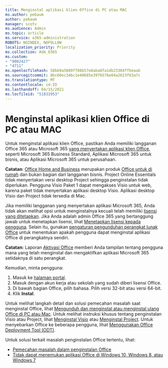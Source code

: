 ```yaml
---
title: Menginstal aplikasi klien Office di PC atau MAC
ms.author: pebaum
author: pebaum
manager: scotv
ms.audience: Admin
ms.topic: article
ms.service: o365-administration
ROBOTS: NOINDEX, NOFOLLOW
localization_priority: Priority
ms.collection: Adm_O365
ms.custom:
- "9002427"
- "4711"
ms.openlocfilehash: 58bb9a5089ff88b57e8aba8fa1db23304ffbeaab
ms.sourcegitcommit: 8bc60ec34bc1e40685e3976576e04a2623f63a7c
ms.translationtype: MT
ms.contentlocale: id-ID
ms.lasthandoff: 04/15/2021
ms.locfileid: "51831953"
---
```

# <a name="installing-office-client-apps-on-a-pc-or-mac"></a>Menginstal aplikasi klien Office di PC atau MAC

Untuk menginstal aplikasi klien Office, pastikan Anda memiliki langganan Office 365 atau Microsoft 365 [yang menyertakan aplikasi klien Office](https://support.office.com/article/office-for-home-and-office-for-business-plans-28cbc8cf-1332-4f04-9123-9b660abb629e), seperti Microsoft 365 Business Standard, Aplikasi Microsoft 365 untuk bisnis, atau Aplikasi Microsoft 365 untuk perusahaan.

**Catatan**: [Office Home and Business](https://support.microsoft.com/office/office-for-home-and-office-for-business-plans-28cbc8cf-1332-4f04-9123-9b660abb629e) merupakan produk [Office untuk di rumah](https://support.office.com/article/28cbc8cf-1332-4f04-9123-9b660abb629e?wt.mc_id=Alchemy_ClientDIA) dan bukan bagian dari langganan bisnis. Project Online Essentials tidak menyertakan versi desktop Project sehingga penginstalan tidak diperlukan. Pengguna Visio Paket 1 dapat mengakses Visio untuk web, karena paket tidak menyertakan aplikasi desktop Visio. Aplikasi desktop Visio dan Project tidak tersedia di Mac.

Jika memiliki langganan yang menyertakan aplikasi Microsoft 365, Anda tidak akan melihat opsi untuk menginstalnya kecuali telah memiliki [lisensi yang ditetapkan](https://support.office.com/article/what-office-365-business-product-or-license-do-i-have-f8ab5e25-bf3f-4a47-b264-174b1ee925fd?wt.mc_id=scl_installoffice_home). Jika Anda adalah admin Office 365 yang bertanggung jawab untuk menetapkan lisensi, lihat [Menetapkan lisensi kepada pengguna](https://support.office.com/article/assign-licenses-to-users-in-office-365-for-business-997596b5-4173-4627-b915-36abac6786dc?wt.mc_id=scl_installoffice_home). Selain itu, gunakan [pengaturan pengunduhan perangkat lunak Office](https://docs.microsoft.com/DeployOffice/manage-software-download-settings-office-365) untuk menentukan apakah pengguna dapat menginstal aplikasi Office di perangkatnya sendiri.

**Catatan:** Laporan [Aktivasi Office](https://docs.microsoft.com/microsoft-365/admin/activity-reports/microsoft-office-activations?view=o365-worldwide) memberi Anda tampilan tentang pengguna mana yang telah menginstal dan mengaktifkan aplikasi Microsoft 365 setidaknya di satu perangkat.

Kemudian, minta pengguna:

1. Masuk ke [halaman portal](https://portal.office.com/OLS/MySoftware.aspx).
2. Masuk dengan akun kerja atau sekolah yang sudah diberi lisensi Office. 
3. Di bawah bagian Office, pilih bahasa. Pilih versi 32-bit atau versi 64-bit.
4. Klik **Instal**.

Untuk melihat langkah detail dan solusi pemecahan masalah saat menginstal Office, lihat [Mengunduh dan menginstal atau menginstal ulang Office di PC atau Mac](https://support.office.com/article/4414eaaf-0478-48be-9c42-23adc4716658?wt.mc_id=Alchemy_ClientDIA). Untuk melihat instruksi khusus tentang penginstalan Visio atau Project, lihat [Menginstal Visio](https://support.office.com/article/f98f21e3-aa02-4827-9167-ddab5b025710) atau [Menginstal Project](https://support.office.com/article/7059249b-d9fe-4d61-ab96-5c5bf435f281). Untuk menyebarkan Office ke beberapa pengguna, lihat [Menggunakan Office Deployment Tool (ODT)](https://docs.microsoft.com/alchemyinsights/using-the-office-deployment-tool).

Untuk solusi terkait masalah penginstalan Office tertentu, lihat:
- [Pemecahan masalah dalam penginstalan Office](https://support.office.com/article/35ff2def-e0b2-4dac-9784-4cf212c1f6c2#BKMK_ErrorMessages)
- [Tidak dapat menemukan aplikasi Office di Windows 10, Windows 8, atau Windows 7](https://support.office.com/article/can-t-find-office-applications-in-windows-10-windows-8-or-windows-7-907ce545-6ae8-459b-8d9d-de6764a635d6)
